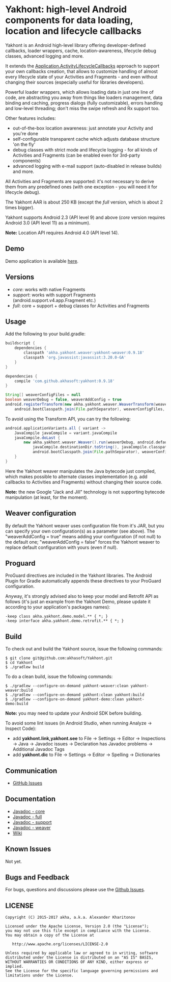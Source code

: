 # Yakhont: high-level Android components for data loading, location and lifecycle callbacks

Yakhont is an Android high-level library offering developer-defined callbacks,
loader wrappers, cache, location-awareness, lifecycle debug classes, advanced logging and more.

It extends the [Application.ActivityLifecycleCallbacks](https://developer.android.com/reference/android/app/Application.ActivityLifecycleCallbacks.html)
approach to support your own callbacks creation, that allows to customize handling of
almost every lifecycle state of your Activities and Fragments - and even without changing
their sources (especially useful for libraries developers).

Powerful loader wrappers, which allows loading data in just one line of code, are abstracting
you away from things like loaders management, data binding and caching, progress dialogs
(fully customizable), errors handling and low-level threading;
don't miss the swipe refresh and Rx support too.

Other features includes:
- out-of-the-box location awareness: just annotate your Activity and you're done
- self-configurable transparent cache which adjusts database structure 'on the fly'
- debug classes with strict mode and lifecycle logging - for all kinds of
Activities and Fragments (can be enabled even for 3rd-party components)
- advanced logging with e-mail support (auto-disabled in release builds) and more.

All Activities and Fragments are supported: it's not necessary to derive them from any predefined
ones (with one exception - you will need it for lifecycle debug).

The Yakhont AAR is about 250 KB (except the _full_ version, which is about 2 times bigger).

Yakhont supports Android 2.3 (API level 9) and above
(_core_ version requires Android 3.0 (API level 11) as a minimum).

**Note:** Location API requires Android 4.0 (API level 14).

## Demo

Demo application is available [here](https://akhasoft.github.io/yakhont/yakhont-demo.apk).

## Versions

- _core_: works with native Fragments
- _support_: works with support Fragments (android.support.v4.app.Fragment etc.)
- _full_: core + support + debug classes for Activities and Fragments

## Usage

Add the following to your build.gradle:

```groovy
buildscript {
    dependencies {
        classpath 'akha.yakhont.weaver:yakhont-weaver:0.9.18'
        classpath 'org.javassist:javassist:3.20.0-GA'
    }
}

dependencies {
    compile 'com.github.akhasoft:yakhont:0.9.18'
}

String[] weaverConfigFiles = null
boolean weaverDebug = false, weaverAddConfig = true
android.registerTransform(new akha.yakhont.weaver.WeaverTransform(weaverDebug, android.defaultConfig.applicationId,
    android.bootClasspath.join(File.pathSeparator), weaverConfigFiles, weaverAddConfig))
```
   
To avoid using the Transform API, you can try the following:

```groovy
android.applicationVariants.all { variant ->
    JavaCompile javaCompile = variant.javaCompile
    javaCompile.doLast {
        new akha.yakhont.weaver.Weaver().run(weaverDebug, android.defaultConfig.applicationId,
            javaCompile.destinationDir.toString(), javaCompile.classpath.asPath,
            android.bootClasspath.join(File.pathSeparator), weaverConfigFiles, weaverAddConfig)
    }
}
```

Here the Yakhont weaver manipulates the Java bytecode just compiled, which makes possible
to alternate classes implementation (e.g. add callbacks to Activities and Fragments)
without changing their source code.

**Note:** the new Google "Jack and Jill" technology is not supporting bytecode manipulation
(at least, for the moment).

## Weaver configuration

By default the Yakhont weaver uses configuration file from it's JAR, but you can specify your own
configuration(s) as a parameter (see above). The "weaverAddConfig = true" means adding your
configuration (if not null) to the default one; "weaverAddConfig = false" forces the Yakhont weaver
to replace default configuration with yours (even if null).

## Proguard

ProGuard directives are included in the Yakhont libraries. The Android Plugin for Gradle
automatically appends these directives to your ProGuard configuration.

Anyway, it's strongly advised also to keep your model and Retrofit API as follows
(it's just an example from the Yakhont Demo, 
please update it according to your application's packages names): 

```
-keep class akha.yakhont.demo.model.** { *; }
-keep interface akha.yakhont.demo.retrofit.** { *; }
```

## Build

To check out and build the Yakhont source, issue the following commands:

```
$ git clone git@github.com:akhasoft/Yakhont.git
$ cd Yakhont
$ ./gradlew build
```

To do a clean build, issue the following commands:

```
$ ./gradlew --configure-on-demand yakhont-weaver:clean yakhont-weaver:build
$ ./gradlew --configure-on-demand yakhont:clean yakhont:build
$ ./gradlew --configure-on-demand yakhont-demo:clean yakhont-demo:build
```

**Note:** you may need to update your Android SDK before building.

To avoid some lint issues (in Android Studio, when running Analyze -> Inspect Code):

- add **yakhont.link,yakhont.see** to File -> Settings -> Editor -> Inspections -> Java -> Javadoc issues -> Declaration has Javadoc problems -> Additional Javadoc Tags
- add **yakhont.dic** to File -> Settings -> Editor -> Spelling -> Dictionaries

## Communication

- [GitHub Issues](https://github.com/akhasoft/Yakhont/issues)

## Documentation

- [Javadoc - core](https://akhasoft.github.io/yakhont/library/core/)
- [Javadoc - full](https://akhasoft.github.io/yakhont/library/full/)
- [Javadoc - support](https://akhasoft.github.io/yakhont/library/support/)
- [Javadoc - weaver](https://akhasoft.github.io/yakhont/weaver/)
- [Wiki](https://github.com/akhasoft/Yakhont/wiki)

## Known Issues

Not yet.

## Bugs and Feedback

For bugs, questions and discussions please use the
[Github Issues](https://github.com/akhasoft/Yakhont/issues).

## LICENSE

    Copyright (C) 2015-2017 akha, a.k.a. Alexander Kharitonov
    
    Licensed under the Apache License, Version 2.0 (the "License");
    you may not use this file except in compliance with the License.
    You may obtain a copy of the License at
    
       http://www.apache.org/licenses/LICENSE-2.0
    
    Unless required by applicable law or agreed to in writing, software
    distributed under the License is distributed on an "AS IS" BASIS,
    WITHOUT WARRANTIES OR CONDITIONS OF ANY KIND, either express or implied.
    See the License for the specific language governing permissions and
    limitations under the License.
